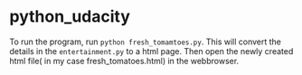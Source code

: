 # python_udacity
To run the program, run ```python fresh_tomamtoes.py```. This will convert the details in the ```entertainment.py``` to a html page.
Then open the newly created html file( in my case fresh_tomatoes.html) in the webbrowser.
